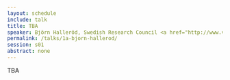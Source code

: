 ```yaml
---
layout: schedule
include: talk
title: TBA
speaker: Björn Halleröd, Swedish Research Council <a href="http://www.vr.se/inenglish/researchinfrastructure/councilforresearchinfrastructure.html">RFI</a> Secretary General
permalink: /talks/1a-bjorn-hallerod/
session: s01
abstract: none
---
```


TBA
